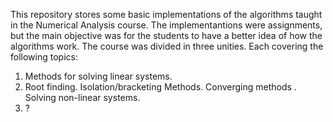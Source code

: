 This repository stores some basic implementations of the algorithms taught in the Numerical Analysis course. The implementantions were assignments, but the main objective was for the students to have a better idea of how the algorithms work. The course was divided in three unities. Each covering the following topics:

1. Methods for solving linear systems.
2. Root finding. Isolation/bracketing Methods. Converging methods . Solving non-linear systems.
3. ? 
